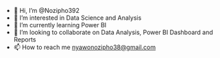 - 👋 Hi, I’m @Nozipho392
- 👀 I’m interested in Data Science and Analysis
- 🌱 I’m currently learning Power BI
- 💞️ I’m looking to collaborate on Data Analysis, Power BI Dashboard and Reports
- 📫 How to reach me nyawonozipho38@gmail.com


<!---
Nozipho392/Nozipho392 is a ✨ special ✨ repository because its `README.md` (this file) appears on your GitHub profile.
You can click the Preview link to take a look at your changes.
--->
